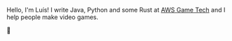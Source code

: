 Hello, I'm Luís! I write Java, Python and some Rust at [AWS Game Tech](https://aws.amazon.com/gametech/) and I help people make video games.

🖖
